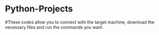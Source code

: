 # Python-Projects
#These codes allow you to connect with the target machine, download the necessary files and run the commands you want.
